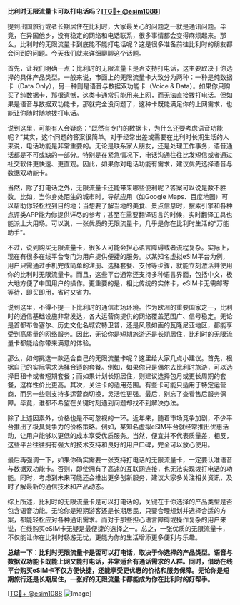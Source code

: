 **比利时无限流量卡可以打电话吗？[[TG💪+ @esim1088](https://t.me/s/esim1088)]**

提到出国旅行或者长期居住在比利时，大家最关心的问题之一就是通讯问题。毕竟，在异国他乡，没有稳定的网络和电话联系，很多事情都会变得麻烦起来。那么，比利时的无限流量卡到底能不能打电话呢？这是很多准备前往比利时的朋友都会问到的问题。今天我们就来详细聊聊这个话题。

首先，让我们明确一点：比利时的无限流量卡是否支持打电话，这主要取决于你选择的具体产品类型。一般来说，市面上的无限流量卡大致分为两种：一种是纯数据卡（Data Only），另一种则是语音与数据双功能卡（Voice & Data）。如果你只购买了纯数据卡，那很遗憾，这类卡通常只能用来上网，而无法直接拨打电话。但如果是语音与数据双功能卡，那就完全没问题了，这种卡既能满足你的上网需求，也能让你随时随地拨打电话。

说到这里，可能有人会疑惑：“既然有专门的数据卡，为什么还要考虑语音功能呢？”其实，这个问题的答案很简单。对于经常出差或需要在比利时长期生活的人来说，电话功能是非常重要的。无论是联系家人朋友，还是处理工作事务，语音通话都是不可或缺的一部分。特别是在紧急情况下，电话沟通往往比发短信或者通过社交软件更快速、更直观。因此，如果你对电话功能有需求，建议优先选择语音与数据双功能卡。

当然，除了打电话之外，无限流量卡还能带来哪些便利呢？答案可以说是数不胜数。比如，当你身处陌生的城市时，导航应用（如Google Maps、百度地图）可以帮助你轻松找到目的地；当想要了解当地的美食、景点信息时，搜索引擎和各种点评类APP能为你提供详尽的参考；甚至在需要翻译语言的时候，实时翻译工具也能派上大用场。可以说，一张优质的无限流量卡，几乎是你在比利时生活的“万能助手”。

不过，说到购买无限流量卡，很多人可能会担心语言障碍或者流程复杂。实际上，现在有很多在线平台专门为用户提供便捷的服务。以某知名虚拟eSIM平台为例，用户只需通过手机完成简单的注册、选择套餐、支付等步骤，就能立刻激活并使用你的比利时无限流量卡。而且，这些平台通常还支持多种语言界面，包括中文，极大地方便了中国用户的操作。更重要的是，相比传统的实体卡，eSIM卡无需邮寄等待，即买即用，省时又省力。

说到这里，不得不提一下比利时的通信市场环境。作为欧洲的重要国家之一，比利时的通信基础设施非常发达，各大运营商提供的网络覆盖范围广、信号稳定。无论是首都布鲁塞尔、历史文化名城安特卫普，还是风景如画的瓦隆尼亚地区，都能享受到高质量的网络服务。因此，无论你是短期旅游还是长期居住，比利时的无限流量卡都能给你带来满意的体验。

那么，如何挑选一款适合自己的无限流量卡呢？这里给大家几点小建议。首先，根据自己的实际需求选择合适的套餐。例如，如果你只是偶尔去比利时旅游，可以选择日租卡或者短期套餐；而如果计划长期居住，则建议选择包月或更长周期的套餐，这样性价比更高。其次，关注卡的适用范围。有些卡可能只适用于特定运营商，而另一些则支持多运营商切换，灵活性更强。最后，别忘了查看售后服务保障。毕竟，谁都不希望在关键时刻遇到问题却找不到解决办法。

除了上述因素外，价格也是不可忽视的一环。近年来，随着市场竞争加剧，不少平台推出了极具竞争力的价格策略。例如，某知名虚拟eSIM平台就经常推出优惠活动，让用户能够以更低的成本享受优质服务。当然，便宜并不代表质量差，相反，这些平台往往拥有强大的技术支持和良好的用户口碑，完全可以放心使用。

最后再强调一下，如果你确实需要一张支持打电话的无限流量卡，一定要认准语音与数据双功能卡。否则，即使拥有了高速的互联网连接，也无法实现拨打电话的功能。同时，考虑到未来可能还会推出更多创新服务，建议大家多关注相关资讯，及时了解最新的通信技术和产品动态。

综上所述，比利时的无限流量卡是可以打电话的，关键在于你选择的产品类型是否包含语音功能。无论你是短期游客还是长期居民，只要合理规划并选择合适的方案，都能轻松应对各种通讯需求。而对于那些担心语言障碍或操作复杂的用户来说，在线购买eSIM卡无疑是最便捷的选择之一。总之，一张优质的无限流量卡，不仅能让你在比利时畅游无忧，更能为你的生活增添更多便利与乐趣。

**总结一下：比利时无限流量卡是否可以打电话，取决于你选择的产品类型。语音与数据双功能卡既能上网又能打电话，非常适合有通话需求的人群。同时，借助在线平台购买eSIM卡不仅方便快捷，还能享受更优惠的价格和服务保障。无论你是短期旅行还是长期居住，一张好的无限流量卡都能成为你在比利时的好帮手。**

[[TG💪+ @esim1088](https://t.me/s/esim1088) ![Image](https://i.postimg.cc/4NQfJmqS/Snipaste-2025-05-13-00-14-12.png)]